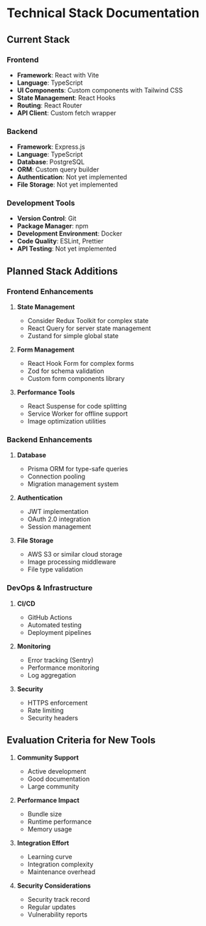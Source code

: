 # Technical Stack Documentation

## Current Stack

### Frontend
- **Framework**: React with Vite
- **Language**: TypeScript
- **UI Components**: Custom components with Tailwind CSS
- **State Management**: React Hooks
- **Routing**: React Router
- **API Client**: Custom fetch wrapper

### Backend
- **Framework**: Express.js
- **Language**: TypeScript
- **Database**: PostgreSQL
- **ORM**: Custom query builder
- **Authentication**: Not yet implemented
- **File Storage**: Not yet implemented

### Development Tools
- **Version Control**: Git
- **Package Manager**: npm
- **Development Environment**: Docker
- **Code Quality**: ESLint, Prettier
- **API Testing**: Not yet implemented

## Planned Stack Additions

### Frontend Enhancements
1. **State Management**
   - Consider Redux Toolkit for complex state
   - React Query for server state management
   - Zustand for simple global state

2. **Form Management**
   - React Hook Form for complex forms
   - Zod for schema validation
   - Custom form components library

3. **Performance Tools**
   - React Suspense for code splitting
   - Service Worker for offline support
   - Image optimization utilities

### Backend Enhancements
1. **Database**
   - Prisma ORM for type-safe queries
   - Connection pooling
   - Migration management system

2. **Authentication**
   - JWT implementation
   - OAuth 2.0 integration
   - Session management

3. **File Storage**
   - AWS S3 or similar cloud storage
   - Image processing middleware
   - File type validation

### DevOps & Infrastructure
1. **CI/CD**
   - GitHub Actions
   - Automated testing
   - Deployment pipelines

2. **Monitoring**
   - Error tracking (Sentry)
   - Performance monitoring
   - Log aggregation

3. **Security**
   - HTTPS enforcement
   - Rate limiting
   - Security headers

## Evaluation Criteria for New Tools

1. **Community Support**
   - Active development
   - Good documentation
   - Large community

2. **Performance Impact**
   - Bundle size
   - Runtime performance
   - Memory usage

3. **Integration Effort**
   - Learning curve
   - Integration complexity
   - Maintenance overhead

4. **Security Considerations**
   - Security track record
   - Regular updates
   - Vulnerability reports 